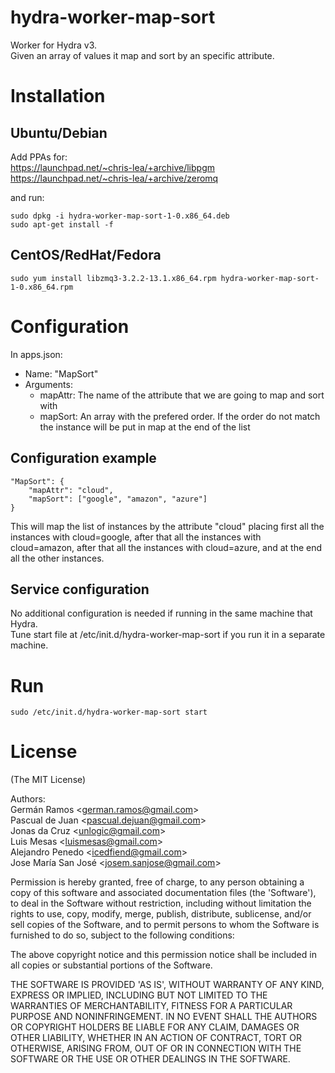 hydra-worker-map-sort
=====================

Worker for Hydra v3.  
Given an array of values it map and sort by an specific attribute.

# Installation

## Ubuntu/Debian

Add PPAs for:  
https://launchpad.net/~chris-lea/+archive/libpgm  
https://launchpad.net/~chris-lea/+archive/zeromq  
  
and run:  
```
sudo dpkg -i hydra-worker-map-sort-1-0.x86_64.deb
sudo apt-get install -f
```
## CentOS/RedHat/Fedora
```
sudo yum install libzmq3-3.2.2-13.1.x86_64.rpm hydra-worker-map-sort-1-0.x86_64.rpm
```

# Configuration

In apps.json:

- Name: "MapSort"
- Arguments:
  - mapAttr: The name of the attribute that we are going to map and sort with
  - mapSort: An array with the prefered order. If the order do not match the instance will be put in map at the end of the list

## Configuration example
```
"MapSort": {	
	"mapAttr": "cloud",
	"mapSort": ["google", "amazon", "azure"]
}
```			
This will map the list of instances by the attribute "cloud" placing first all the instances with cloud=google, after that all the instances with cloud=amazon, after that all the instances with cloud=azure, and at the end all the other instances. 

## Service configuration

No additional configuration is needed if running in the same machine that Hydra.  
Tune start file at /etc/init.d/hydra-worker-map-sort if you run it in a separate machine.

# Run
```
sudo /etc/init.d/hydra-worker-map-sort start
```

# License

(The MIT License)

Authors:  
Germán Ramos &lt;german.ramos@gmail.com&gt;  
Pascual de Juan &lt;pascual.dejuan@gmail.com&gt;  
Jonas da Cruz &lt;unlogic@gmail.com&gt;  
Luis Mesas &lt;luismesas@gmail.com&gt;  
Alejandro Penedo &lt;icedfiend@gmail.com&gt;  
Jose María San José &lt;josem.sanjose@gmail.com&gt;  

Permission is hereby granted, free of charge, to any person obtaining
a copy of this software and associated documentation files (the
'Software'), to deal in the Software without restriction, including
without limitation the rights to use, copy, modify, merge, publish,
distribute, sublicense, and/or sell copies of the Software, and to
permit persons to whom the Software is furnished to do so, subject to
the following conditions:

The above copyright notice and this permission notice shall be
included in all copies or substantial portions of the Software.

THE SOFTWARE IS PROVIDED 'AS IS', WITHOUT WARRANTY OF ANY KIND,
EXPRESS OR IMPLIED, INCLUDING BUT NOT LIMITED TO THE WARRANTIES OF
MERCHANTABILITY, FITNESS FOR A PARTICULAR PURPOSE AND NONINFRINGEMENT.
IN NO EVENT SHALL THE AUTHORS OR COPYRIGHT HOLDERS BE LIABLE FOR ANY
CLAIM, DAMAGES OR OTHER LIABILITY, WHETHER IN AN ACTION OF CONTRACT,
TORT OR OTHERWISE, ARISING FROM, OUT OF OR IN CONNECTION WITH THE
SOFTWARE OR THE USE OR OTHER DEALINGS IN THE SOFTWARE.
